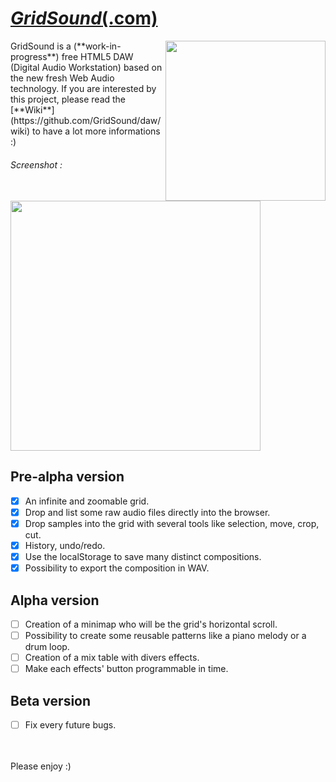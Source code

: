 # [_**GridSound**_(.com)](http://gridsound.com)

<img width="256" align="right" src="https://gridsound.github.io/assets/icon/black/256.png"/>
GridSound is a (**work-in-progress**) free HTML5 DAW (Digital Audio Workstation) based on the new fresh Web Audio technology. If you are interested by this project, please read the [**Wiki**](https://github.com/GridSound/daw/wiki) to have a lot more informations :)

###### Screenshot :
<img width="400" src="https://gridsound.github.io/assets/screenshots/inChrome.jpg"/>

## Pre-alpha version
- [x] An infinite and zoomable grid.
- [x] Drop and list some raw audio files directly into the browser.
- [x] Drop samples into the grid with several tools like selection, move, crop, cut.
- [x] History, undo/redo.
- [x] Use the localStorage to save many distinct compositions.
- [x] Possibility to export the composition in WAV.

## Alpha version
- [ ] Creation of a minimap who will be the grid's horizontal scroll.
- [ ] Possibility to create some reusable patterns like a piano melody or a drum loop.
- [ ] Creation of a mix table with divers effects.
- [ ] Make each effects' button programmable in time.

## Beta version
- [ ] Fix every future bugs.

<br/><br/>
Please enjoy :)
